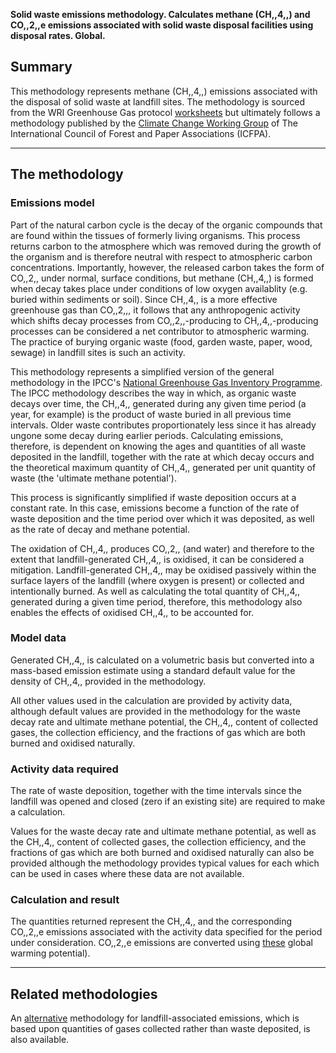 **Solid waste emissions methodology. Calculates methane (CH,,4,,) and
CO,,2,,e emissions associated with solid waste disposal facilities using
disposal rates. Global.**

## Summary

This methodology represents methane (CH,,4,,) emissions associated with
the disposal of solid waste at landfill sites. The methodology is
sourced from the WRI Greenhouse Gas protocol
[worksheets](http://www.ghgprotocol.org/calculation-tools/all-tools) but
ultimately follows a methodology published by the [Climate Change
Working
Group](http://www.ghgprotocol.org/downloads/calcs/Pulp_and_Paper_Guidance.pdf)
of The International Council of Forest and Paper Associations (ICFPA).

-----

## The methodology

### Emissions model

Part of the natural carbon cycle is the decay of the organic compounds
that are found within the tissues of formerly living organisms. This
process returns carbon to the atmosphere which was removed during the
growth of the organism and is therefore neutral with respect to
atmospheric carbon concentrations. Importantly, however, the released
carbon takes the form of CO,,2,, under normal, surface conditions, but
methane (CH,,4,,) is formed when decay takes place under conditions of
low oxygen availablity (e.g. buried within sediments or soil). Since
CH,,4,, is a more effective greenhouse gas than CO,,2,,, it follows that
any anthropogenic activity which shifts decay processes from
CO,,2,,-producing to CH,,4,,-producing processes can be considered a net
contributor to atmospheric warming. The practice of burying organic
waste (food, garden waste, paper, wood, sewage) in landfill sites is
such an activity.

This methodology represents a simplified version of the general
methodology in the IPCC's [National Greenhouse Gas Inventory
Programme](http://www.ipcc-nggip.iges.or.jp/). The IPCC methodology
describes the way in which, as organic waste decays over time, the
CH,,4,, generated during any given time period (a year, for example) is
the product of waste buried in all previous time intervals. Older waste
contributes proportionately less since it has already ungone some decay
during earlier periods. Calculating emissions, therefore, is dependent
on knowing the ages and quantities of all waste deposited in the
landfill, together with the rate at which decay occurs and the
theoretical maximum quantity of CH,,4,, generated per unit quantity of
waste (the 'ultimate methane potential').

This process is significantly simplified if waste deposition occurs at a
constant rate. In this case, emissions become a function of the rate of
waste deposition and the time period over which it was deposited, as
well as the rate of decay and methane potential.

The oxidation of CH,,4,, produces CO,,2,, (and water) and therefore to
the extent that landfill-generated CH,,4,, is oxidised, it can be
considered a mitigation. Landfill-generated CH,,4,, may be oxidised
passively within the surface layers of the landfill (where oxygen is
present) or collected and intentionally burned. As well as calculating
the total quantity of CH,,4,, generated during a given time period,
therefore, this methodology also enables the effects of oxidised CH,,4,,
to be accounted for.

### Model data

Generated CH,,4,, is calculated on a volumetric basis but converted into
a mass-based emission estimate using a standard default value for the
density of CH,,4,, provided in the methodology.

All other values used in the calculation are provided by activity data,
although default values are provided in the methodology for the waste
decay rate and ultimate methane potential, the CH,,4,, content of
collected gases, the collection efficiency, and the fractions of gas
which are both burned and oxidised naturally.

### Activity data required

The rate of waste deposition, together with the time intervals since the
landfill was opened and closed (zero if an existing site) are required
to make a calculation.

Values for the waste decay rate and ultimate methane potential, as well
as the CH,,4,, content of collected gases, the collection efficiency,
and the fractions of gas which are both burned and oxidised naturally
can also be provided although the methodology provides typical values
for each which can be used in cases where these data are not available.

### Calculation and result

The quantities returned represent the CH,,4,, and the corresponding
CO,,2,,e emissions associated with the activity data specified for the
period under consideration. CO,,2,,e emissions are converted using
[these](Greenhouse_gases_Global_warming_potentials) global warming
potential).

-----

## Related methodologies

An [alternative](Landfill_emissions_based_on_methane_recovery)
methodology for landfill-associated emissions, which is based upon
quantities of gases collected rather than waste deposited, is also
available.

